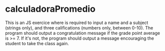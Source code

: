 # calculadoraPromedio
This is an JS exercice where is required to input a name and a subject (strings only), and three califications (numbers only, between 0-10). The program should output a congratulation message if the grade point average is >= 7. If it's not, the program should output a message encouraging the student to take the class again.
